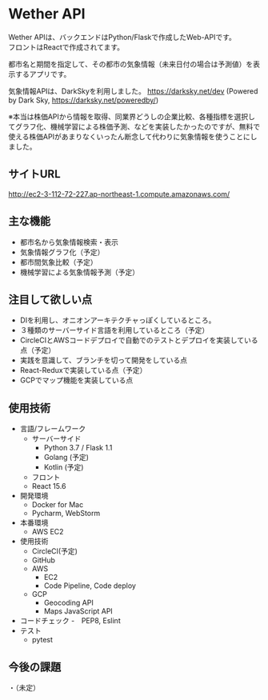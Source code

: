 # Wether API

Wether APIは、バックエンドはPython/Flaskで作成したWeb-APIです。  
フロントはReactで作成されてます。

都市名と期間を指定して、その都市の気象情報（未来日付の場合は予測値）を表示するアプリです。

気象情報APIは、DarkSkyを利用しました。
https://darksky.net/dev
(Powered by Dark Sky, https://darksky.net/poweredby/)

※本当は株価APIから情報を取得、同業界どうしの企業比較、各種指標を選択してグラフ化、機械学習による株価予測、などを実装したかったのですが、無料で使える株価APIがあまりなくいったん断念して代わりに気象情報を使うことにしました。

## サイトURL
http://ec2-3-112-72-227.ap-northeast-1.compute.amazonaws.com/

## 主な機能

- 都市名から気象情報検索・表示  
- 気象情報グラフ化（予定）
- 都市間気象比較（予定）
- 機械学習による気象情報予測（予定）

## 注目して欲しい点
- DIを利用し、オニオンアーキテクチャっぽくしているところ。
- ３種類のサーバーサイド言語を利用しているところ（予定）
- CircleCIとAWSコードデプロイで自動でのテストとデプロイを実装している点（予定）  
- 実践を意識して、ブランチを切って開発をしている点  
- React-Reduxで実装している点（予定）
- GCPでマップ機能を実装している点

## 使用技術
- 言語/フレームワーク
  - サーバーサイド
    - Python 3.7 / Flask 1.1
    - Golang (予定)
    - Kotlin (予定)
  - フロント
  - React 15.6
- 開発環境
    - Docker for Mac
    - Pycharm, WebStorm
- 本番環境
    - AWS EC2
- 使用技術
    - CircleCI(予定)
    - GitHub
    - AWS
        - EC2
        - Code Pipeline, Code deploy
    - GCP
        - Geocoding API
        - Maps JavaScript API
- コードチェック
    -　PEP8, Eslint
- テスト
    - pytest

## 今後の課題
・（未定）
